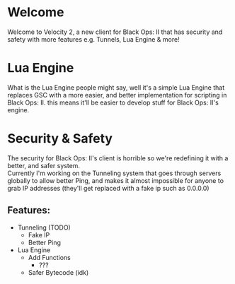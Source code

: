 # Welcome
Welcome to Velocity 2, a new client for Black Ops: II that has security and safety with more features e.g. Tunnels, Lua Engine & more!

# Lua Engine
What is the Lua Engine people might say, well it's a simple Lua Engine that replaces GSC with a more easier, and better implementation for scripting in Black Ops: II. this means it'll be easier to develop stuff for Black Ops: II's engine.

# Security & Safety
The security for Black Ops: II's client is horrible so we're redefining it with a better, and safer system.</br>
Currently I'm working on the Tunneling system that goes through servers globally to allow better Ping, and makes it almost impossible for anyone to grab IP addresses (they'll get replaced with a fake ip such as 0.0.0.0)

## Features:
* Tunneling (TODO)
  * Fake IP
  * Better Ping
* Lua Engine
  *  Add Functions
      * ???
  * Safer Bytecode (idk)
